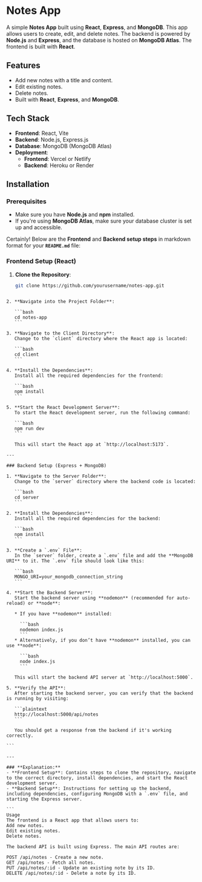 # Notes App

A simple **Notes App** built using **React**, **Express**, and **MongoDB**. This app allows users to create, edit, and delete notes. The backend is powered by **Node.js** and **Express**, and the database is hosted on **MongoDB Atlas**. The frontend is built with **React**.

## Features

- Add new notes with a title and content.
- Edit existing notes.
- Delete notes.
- Built with **React**, **Express**, and **MongoDB**.
  
## Tech Stack

- **Frontend**: React, Vite
- **Backend**: Node.js, Express.js
- **Database**: MongoDB (MongoDB Atlas)
- **Deployment**:
  - **Frontend**: Vercel or Netlify
  - **Backend**: Heroku or Render

## Installation

### Prerequisites

- Make sure you have **Node.js** and **npm** installed.
- If you're using **MongoDB Atlas**, make sure your database cluster is set up and accessible.

Certainly! Below are the **Frontend** and **Backend setup steps** in markdown format for your **`README.md`** file:

### **Frontend Setup (React)**

1. **Clone the Repository**:
   ```bash
   git clone https://github.com/yourusername/notes-app.git
````

2. **Navigate into the Project Folder**:

   ```bash
   cd notes-app
   ```

3. **Navigate to the Client Directory**:
   Change to the `client` directory where the React app is located:

   ```bash
   cd client
   ```

4. **Install the Dependencies**:
   Install all the required dependencies for the frontend:

   ```bash
   npm install
   ```

5. **Start the React Development Server**:
   To start the React development server, run the following command:

   ```bash
   npm run dev
   ```

   This will start the React app at `http://localhost:5173`.

---

### Backend Setup (Express + MongoDB)

1. **Navigate to the Server Folder**:
   Change to the `server` directory where the backend code is located:

   ```bash
   cd server
   ```

2. **Install the Dependencies**:
   Install all the required dependencies for the backend:

   ```bash
   npm install
   ```

3. **Create a `.env` File**:
   In the `server` folder, create a `.env` file and add the **MongoDB URI** to it. The `.env` file should look like this:

   ```bash
   MONGO_URI=your_mongodb_connection_string
   ```

4. **Start the Backend Server**:
   Start the backend server using **nodemon** (recommended for auto-reload) or **node**:

   * If you have **nodemon** installed:

     ```bash
     nodemon index.js
     ```
   * Alternatively, if you don’t have **nodemon** installed, you can use **node**:

     ```bash
     node index.js
     ```

   This will start the backend API server at `http://localhost:5000`.

5. **Verify the API**:
   After starting the backend server, you can verify that the backend is running by visiting:

   ```plaintext
   http://localhost:5000/api/notes
   ```

   You should get a response from the backend if it's working correctly.

```

---

### **Explanation:**
- **Frontend Setup**: Contains steps to clone the repository, navigate to the correct directory, install dependencies, and start the React development server.
- **Backend Setup**: Instructions for setting up the backend, including dependencies, configuring MongoDB with a `.env` file, and starting the Express server.

```
Usage
The frontend is a React app that allows users to:
Add new notes.
Edit existing notes.
Delete notes.

The backend API is built using Express. The main API routes are:

POST /api/notes - Create a new note.
GET /api/notes - Fetch all notes.
PUT /api/notes/:id - Update an existing note by its ID.
DELETE /api/notes/:id - Delete a note by its ID.



